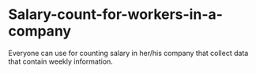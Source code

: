 # Salary-count-for-workers-in-a-company
Everyone can use for counting salary in her/his company that collect data that contain weekly information.
